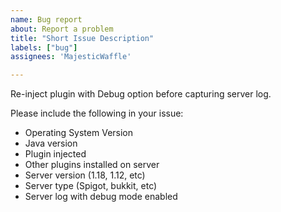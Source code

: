 ```yaml
---
name: Bug report
about: Report a problem
title: "Short Issue Description"
labels: ["bug"]
assignees: 'MajesticWaffle'

---
```

Re-inject plugin with Debug option before capturing server log.

Please include the following in your issue:
* Operating System Version
* Java version
* Plugin injected
* Other plugins installed on server
* Server version (1.18, 1.12, etc)
* Server type (Spigot, bukkit, etc)
* Server log with debug mode enabled
